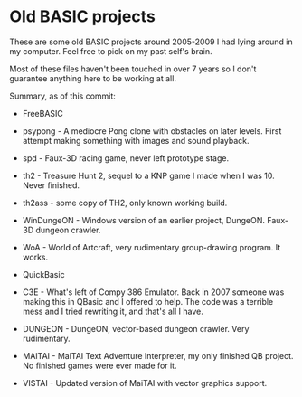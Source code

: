 # Old BASIC projects

These are some old BASIC projects around 2005-2009 I had lying around in my computer. Feel free to pick on my past self's brain.

Most of these files haven't been touched in over 7 years so I don't guarantee anything here to be working at all.

Summary, as of this commit:

* FreeBASIC
 * psypong - A mediocre Pong clone with obstacles on later levels. First attempt making something with images and sound playback.
 * spd - Faux-3D racing game, never left prototype stage.
 * th2 - Treasure Hunt 2, sequel to a KNP game I made when I was 10. Never finished.
 * th2ass - some copy of TH2, only known working build.
 * WinDungeON - Windows version of an earlier project, DungeON. Faux-3D dungeon crawler.
 * WoA - World of Artcraft, very rudimentary group-drawing program. It works.

* QuickBasic
 * C3E - What's left of Compy 386 Emulator. Back in 2007 someone was making this in QBasic and I offered to help. The code was a terrible mess and I tried rewriting it, and that's all I have.
 * DUNGEON - DungeON, vector-based dungeon crawler. Very rudimentary.
 * MAITAI - MaiTAI Text Adventure Interpreter, my only finished QB project. No finished games were ever made for it.
 * VISTAI - Updated version of MaiTAI with vector graphics support.